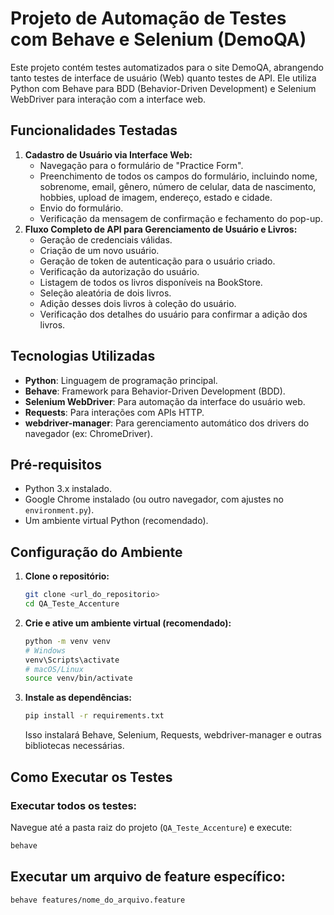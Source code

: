 # Projeto de Automação de Testes com Behave e Selenium (DemoQA)

Este projeto contém testes automatizados para o site DemoQA, abrangendo tanto testes de interface de usuário (Web) quanto testes de API. Ele utiliza Python com Behave para BDD (Behavior-Driven Development) e Selenium WebDriver para interação com a interface web.

## Funcionalidades Testadas

1.  **Cadastro de Usuário via Interface Web:**
    * Navegação para o formulário de "Practice Form".
    * Preenchimento de todos os campos do formulário, incluindo nome, sobrenome, email, gênero, número de celular, data de nascimento, hobbies, upload de imagem, endereço, estado e cidade.
    * Envio do formulário.
    * Verificação da mensagem de confirmação e fechamento do pop-up.
2.  **Fluxo Completo de API para Gerenciamento de Usuário e Livros:**
    * Geração de credenciais válidas.
    * Criação de um novo usuário.
    * Geração de token de autenticação para o usuário criado.
    * Verificação da autorização do usuário.
    * Listagem de todos os livros disponíveis na BookStore.
    * Seleção aleatória de dois livros.
    * Adição desses dois livros à coleção do usuário.
    * Verificação dos detalhes do usuário para confirmar a adição dos livros.

## Tecnologias Utilizadas

* **Python**: Linguagem de programação principal.
* **Behave**: Framework para Behavior-Driven Development (BDD).
* **Selenium WebDriver**: Para automação da interface do usuário web.
* **Requests**: Para interações com APIs HTTP.
* **webdriver-manager**: Para gerenciamento automático dos drivers do navegador (ex: ChromeDriver).

## Pré-requisitos

* Python 3.x instalado.
* Google Chrome instalado (ou outro navegador, com ajustes no `environment.py`).
* Um ambiente virtual Python (recomendado).

## Configuração do Ambiente

1.  **Clone o repositório:**
    ```bash
    git clone <url_do_repositorio>
    cd QA_Teste_Accenture
    ```

2.  **Crie e ative um ambiente virtual (recomendado):**
    ```bash
    python -m venv venv
    # Windows
    venv\Scripts\activate
    # macOS/Linux
    source venv/bin/activate
    ```

3.  **Instale as dependências:**
    ```bash
    pip install -r requirements.txt
    ```
    Isso instalará Behave, Selenium, Requests, webdriver-manager e outras bibliotecas necessárias.

## Como Executar os Testes

### Executar todos os testes:
Navegue até a pasta raiz do projeto (`QA_Teste_Accenture`) e execute: 
```bash 
behave
```

## Executar um arquivo de feature específico: 
```bash 
behave features/nome_do_arquivo.feature
```
